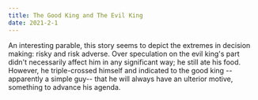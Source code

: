 ```yaml
---
title: The Good King and The Evil King
date: 2021-2-1
---
```


An interesting parable, this story seems to depict the extremes in decision making: risky and risk adverse. Over speculation on the evil king's part didn't necessarily affect him in any significant way; he still ate his food. However, he triple-crossed himself and indicated to the good king --apparently a simple guy-- that he will always have an ulterior motive, something to advance his agenda.
